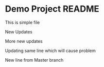 # Demo Project README

This is simple file

New Updates

More new updates 

Updating same line which will cause problem

New line from Master branch